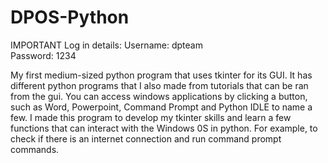 # DPOS-Python

IMPORTANT Log in details: Username: dpteam <br>
                          Password: 1234

My first medium-sized python program that uses tkinter for its GUI. It has different python programs that I also made from tutorials that can be ran from the gui. You can access windows applications by clicking a button, such as Word, Powerpoint, Command Prompt and Python IDLE to name a few. I made this program to develop my tkinter skills and learn a few functions that can interact with the Windows 0S in python. For example, to check if there is an internet connection and run command prompt commands.
